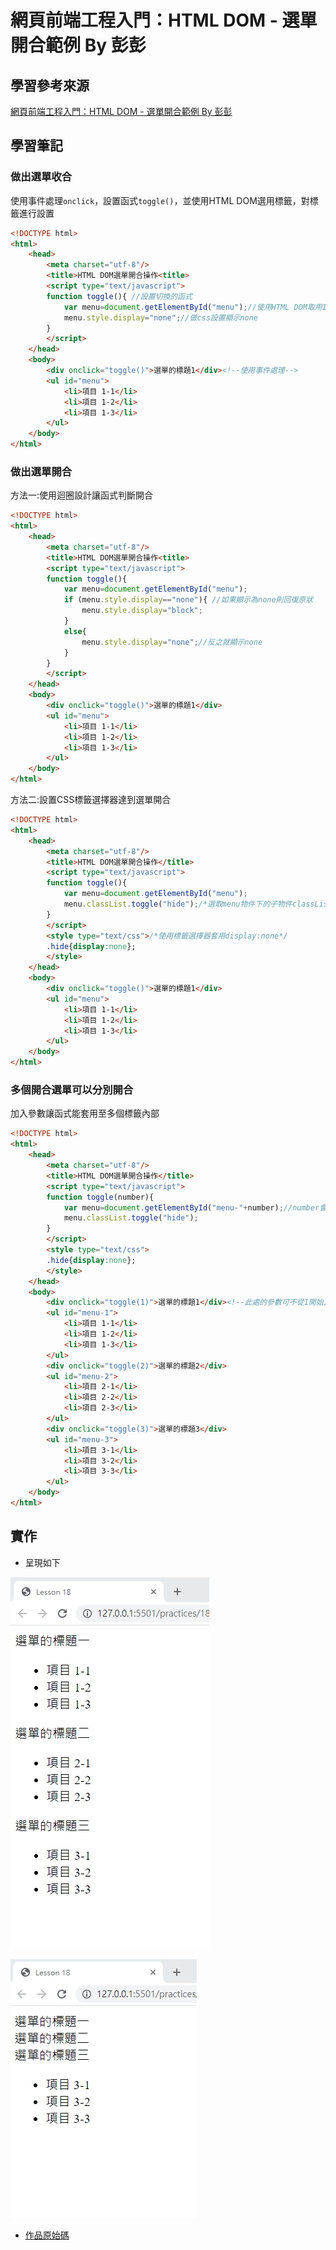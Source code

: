 # 網頁前端工程入門：HTML DOM - 選單開合範例 By 彭彭

## 學習參考來源

[網頁前端工程入門：HTML DOM - 選單開合範例 By 彭彭](https://www.youtube.com/watch?v=SWhNYC6QYDc&list=PL-g0fdC5RMbpqZ0bmvJTgVTS4tS3txRVp&index=19)

## 學習筆記

### 做出選單收合

使用事件處理`onclick`，設置函式`toggle()`，並使用HTML DOM選用標籤，對標籤進行設置

```html
<!DOCTYPE html>
<html>
    <head>
        <meta charset="utf-8"/>
        <title>HTML DOM選單開合操作<title>
        <script type="text/javascript">
        function toggle(){ //設置切換的函式
            var menu=document.getElementById("menu");//使用HTML DOM取用Id為menu標籤
            menu.style.display="none";//做css設置顯示none
        }
        </script>
    </head>
    <body>
        <div onclick="toggle()">選單的標題1</div><!--使用事件處理-->
        <ul id="menu">
            <li>項目 1-1</li>
            <li>項目 1-2</li>
            <li>項目 1-3</li>
        </ul>
    </body>
</html>
```

### 做出選單開合

方法一:使用迴圈設計讓函式判斷開合

```html
<!DOCTYPE html>
<html>
    <head>
        <meta charset="utf-8"/>
        <title>HTML DOM選單開合操作<title>
        <script type="text/javascript">
        function toggle(){
            var menu=document.getElementById("menu");
            if (menu.style.display=="none"){ //如果顯示為none則回復原狀
                menu.style.display="block";
            }
            else{
                menu.style.display="none";//反之就顯示none
            }
        }
        </script>
    </head>
    <body>
        <div onclick="toggle()">選單的標題1</div>
        <ul id="menu">
            <li>項目 1-1</li>
            <li>項目 1-2</li>
            <li>項目 1-3</li>
        </ul>
    </body>
</html>
```

方法二:設置CSS標籤選擇器達到選單開合

```html
<!DOCTYPE html>
<html>
    <head>
        <meta charset="utf-8"/>
        <title>HTML DOM選單開合操作</title>
        <script type="text/javascript">
        function toggle(){
            var menu=document.getElementById("menu");
            menu.classList.toggle("hide");/*選取menu物件下的子物件classList裡的方法toggle()，切換class名稱*/
        }
        </script>
        <style type="text/css">/*使用標籤選擇器套用display:none*/
        .hide{display:none};
        </style>
    </head>
    <body>
        <div onclick="toggle()">選單的標題1</div>
        <ul id="menu">
            <li>項目 1-1</li>
            <li>項目 1-2</li>
            <li>項目 1-3</li>
        </ul>
    </body>
</html>
```

### 多個開合選單可以分別開合

加入參數讓函式能套用至多個標籤內部

```html
<!DOCTYPE html>
<html>
    <head>
        <meta charset="utf-8"/>
        <title>HTML DOM選單開合操作</title>
        <script type="text/javascript">
        function toggle(number){
            var menu=document.getElementById("menu-"+number);//number會被隱性轉換成string
            menu.classList.toggle("hide");
        }
        </script>
        <style type="text/css">
        .hide{display:none};
        </style>
    </head>
    <body>
        <div onclick="toggle(1)">選單的標題1</div><!--此處的參數可不從1開始且沒有順序，但必須與id設置的數字相同-->
        <ul id="menu-1">
            <li>項目 1-1</li>
            <li>項目 1-2</li>
            <li>項目 1-3</li>
        </ul>
        <div onclick="toggle(2)">選單的標題2</div>
        <ul id="menu-2">
            <li>項目 2-1</li>
            <li>項目 2-2</li>
            <li>項目 2-3</li>
        </ul>
        <div onclick="toggle(3)">選單的標題3</div>
        <ul id="menu-3">
            <li>項目 3-1</li>
            <li>項目 3-2</li>
            <li>項目 3-3</li>
        </ul>
    </body>
</html>

```

## 實作

- 呈現如下

![作品點擊前](./images/1599048353920.jpg)

![作品點擊後](./images/1599048372087.jpg)

- [作品原始碼](/practices/18_html_Dom_menu/homework/training18.html)
